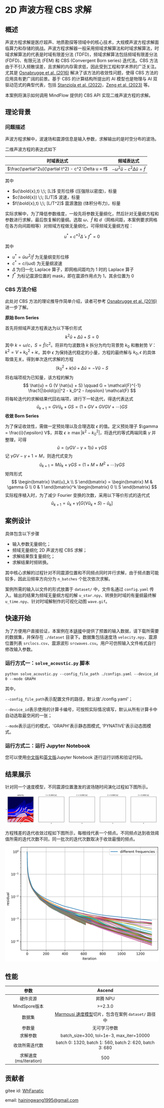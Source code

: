 # 2D 声波方程 CBS 求解

## 概述

声波方程求解是医疗超声、地质勘探等领域中的核心技术，大规模声波方程求解面临算力和存储的挑战。声波方程求解器一般采用频域求解算法和时域求解算法，时域求解算法的代表是时域有限差分法 (TDFD)，频域求解算法包括频域有限差分法 (FDFD)、有限元法 (FEM) 和 CBS (Convergent Born series) 迭代法。CBS 方法由于不引入频散误差，且求解的内存需求低，因此受到工程和学术界的广泛关注。尤其是 [Osnabrugge et al. (2016)](https://linkinghub.elsevier.com/retrieve/pii/S0021999116302595) 解决了该方法的收敛性问题，使得 CBS 方法的应用具有更广阔的前景。基于 CBS 的计算结构所提出的 AI 模型也是物理与 AI 双驱动范式的典型代表，包括 [Stanziola et al. (2022)](http://arxiv.org/abs/2212.04948)，[Zeng et al. (2023)](http://arxiv.org/abs/2312.15575) 等。

本案例将演示如何调用 MindFlow 提供的 CBS API 实现二维声波方程的求解。

## 理论背景

### 问题描述

声波方程求解中，波速场和震源信息是输入参数，求解输出的是时空分布的波场。

二维声波方程的表达式如下

| 时域表达式                                            | 频域表达式                                        |
| ----------------------------------------------------- | ------------------------------------------------- |
| $\frac{\partial^2u}{\partial t^2} - c^2 \Delta u = f$ | $-\omega^2 \hat{u} - c^2 \Delta\hat{u} = \hat{f}$ |

其中

- $u(\bold{x},t) \;\; [L]$ 变形位移 (压强除以密度)，标量
- $c(\bold{x}) \;\; [L/T]$ 波速，标量
- $f(\bold{x},t) \;\; [L/T^2]$ 震源激励 (体积分布力)，标量

实际求解中，为了降低参数维度，一般先将参数无量纲化，然后针对无量纲方程和参数进行求解，最后恢复解的量纲。选取 $\omega$、$\hat{f}$ 和 $d$（网格间距，本案例要求网格在各方向间距相等）对频域方程做无量纲化，可得频域无量纲方程：

$$
u^* + c^{*2} \tilde{\Delta} + f^* = 0
$$

其中

- $u^* = \hat{u} \omega^2 / \hat{f}$ 为无量纲变形位移
- $c^* = c / (\omega d)$ 为无量纲波速
- $\tilde{\Delta}$ 为归一化 Laplace 算子，即网格间距均为 1 时的 Laplace 算子
- $f^*$ 为标记震源位置的 mask，即在震源作用点为 1，其余位置为 0

### CBS 方法介绍

此处对 CBS 方法的理论推导作简单介绍，读者可参考 [Osnabrugge et al. (2016)](https://linkinghub.elsevier.com/retrieve/pii/S0021999116302595) 进一步了解。

**原始 Born Series**

首先将频域声波方程表达为以下等价形式
$$
k^2 \hat{u} + \Delta \hat{u} +S = 0
$$
其中 $k=\omega/c$，$S=\hat{f}/c^2$。将非均匀波数场 $k$ 拆分为均匀背景势 $k_0$ 和散射势 $V$：$k^2 = V + k_0^2 + i\epsilon$，其中  $\epsilon$ 为保持迭代稳定的小量，方程的最终解与 $k_0, \epsilon$ 的具体取值无关。得到单次迭代求解的方程
$$
(k_0^2 + i\epsilon) \hat{u} + \Delta \hat{u} = -V \hat{u} - S
$$
将右端项视为已知量，该方程的解为
$$
\hat{u} = G (V \hat{u} + S)
\qquad
G = \mathcal{F}^{-1} \frac1{|\bold{p}|^2 - k_0^2 - i\epsilon} \mathcal{F}
$$
将每轮迭代的求解结果代回右端项，进行下一轮迭代，得迭代表达式
$$
\hat{u}_{k+1} = GV\hat{u}_k + GS = (1 + GV + GVGV + \cdots)GS
$$
**收敛 Born Series**

为了保证收敛性，需做一定预处理以及合理选取 $\epsilon$ 的值。定义预处理子 $\gamma = \frac{i}{\epsilon} V$，并取 $\epsilon \ge \max{|k^2 - k_0^2|}$，将迭代的等式两端同乘 $\gamma$ 并整理，可得
$$
\hat{u} = (\gamma GV - \gamma + 1) \hat{u} + \gamma GS
$$
记 $\gamma GV - \gamma + 1 = M$，则迭代式变为
$$
\hat{u}_{k+1} = M \hat{u}_k + \gamma GS = (1 + M + M^2 + \cdots) \gamma GS
$$
矩阵形式
$$
\begin{bmatrix} \hat{u}_k \\ S \end{bmatrix} =
\begin{bmatrix} M & \gamma G \\ 0 & 1 \end{bmatrix}^k
\begin{bmatrix} 0 \\ S \end{bmatrix}
$$
实际程序植入时，为了减少 Fourier 变换的次数，采用以下等价形式的迭代式
$$
\hat{u}_{k+1} = \hat{u}_k + \gamma [G(V\hat{u}_k + S) - \hat{u}_k]
$$

## 案例设计

具体包含以下步骤

- 输入参数无量纲化；
- 频域无量纲化 2D 声波方程 CBS 求解；
- 求解结果恢复量纲化；
- 求解结果时频转换。

其中核心求解的过程针对不同震源位置和不同频点同时并行求解，由于频点数可能较多，因此沿频率方向分为 `n_batches` 个批次依次求解。

案例所需的输入以文件的形式放置于 `dataset/` 中，文件名通过 `config.yaml` 传入。输出的结果为频域无量纲方程的解 `u_star.npy`、转换到时域的有量纲最终解 `u_time.npy`、针对时域解制作的可视化动图 `wave.gif`。

## 快速开始

为了方便用户直接验证，本案例在本[链接](https://download-mindspore.osinfra.cn/mindscience/mindflow/dataset/applications/cfd/acoustic)中提供了预置的输入数据，请下载所需要的数据集，并保存在 `./dataset` 目录下。数据集包括速度场 `velocity.npy`、震源位置列表 `srclocs.csv`、震源波形 `srcwaves.csv`。用户可仿照输入文件格式自行修改输入参数。

### 运行方式一：`solve_acoustic.py` 脚本

```shell
python solve_acoustic.py --config_file_path ./configs.yaml --device_id 0 --mode GRAPH
```

其中，

`--config_file_path`表示配置文件的路径，默认值'./config.yaml'；

`--device_id`表示使用的计算卡编号，可按照实际情况填写，默认从所有计算卡中自动选取最空闲的一张；

`--mode`表示运行的模式，'GRAPH'表示静态图模式, 'PYNATIVE'表示动态图模式。

### 运行方式二：运行 Jupyter Notebook

您可以使用[中文版](./acoustic_CN.ipynb)和[英文版](./acoustic.ipynb)Jupyter Notebook 逐行运行训练和验证代码。

## 结果展示

针对同一个速度模型，不同震源位置激发的波场随时间演化过程如下图所示。

![wave.gif](images/wave.gif)

方程残差的迭代收敛过程如下图所示，每根线代表一个频点。不同频点达到收敛阈值所需的迭代次数不同，同一批次的迭代次数取决于收敛最慢的频点。

![errors.png](images/errors.png)

## 性能

| 参数               | Ascend               |
|:----------------------:|:--------------------------:|
| 硬件资源                | 昇腾 NPU            |
| MindSpore版本           | >=2.3.0                 |
| 数据集                  | [Marmousi 速度模型](https://en.wikipedia.org/wiki/Marmousi_model)切片，包含在案例 `dataset/` 路径中 |
| 参数量                  | 无可学习参数   |
| 求解参数              | batch_size=300, tol=1e-3, max_iter=10000 |
| 收敛所需迭代数  | batch 0: 1320, batch 1: 560, batch 2: 620, batch 3: 680|
| 求解速度(ms/iteration) | 500                 |

## 贡献者

gitee id: [WhFanatic](https://gitee.com/WhFanatic)

email: hainingwang1995@gmail.com